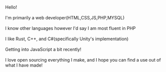 Hello!
<br><br>
I'm primarily a web developer(HTML,CSS,JS,PHP,MYSQL)
<br><br>
I know other languages however I'd say I am most fluent in PHP
<br><br>
I like Rust, C++, and C#(specifically Unity's implementation)
<br><br>
Getting into JavaScript a bit recently!
<br><br>
I love open sourcing everything I make, and I hope you can find a use out of what I have made!
<br><br>
